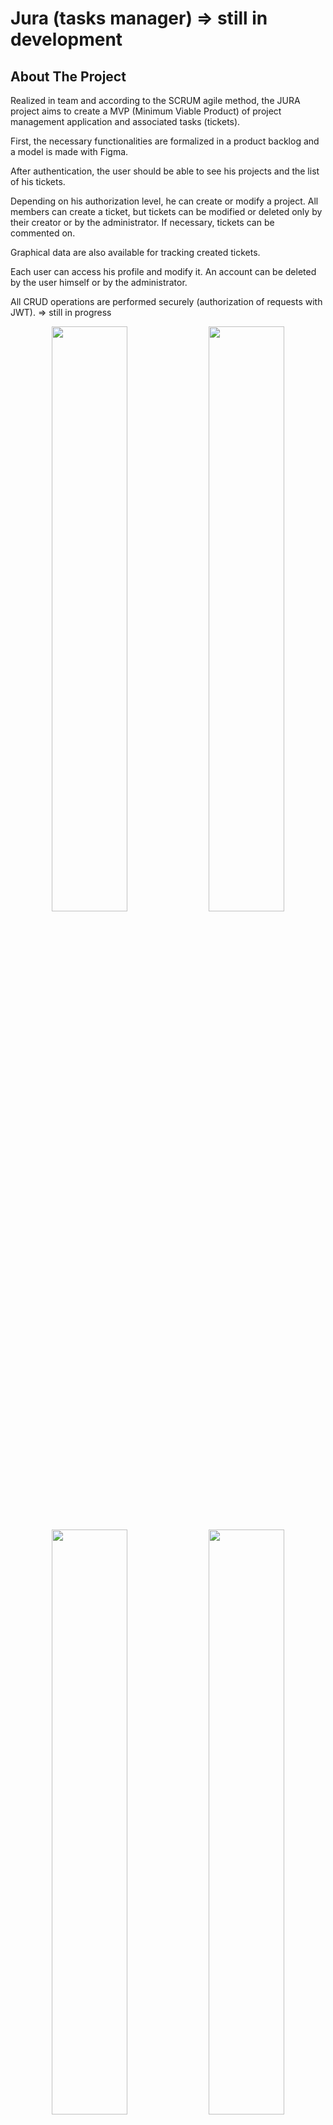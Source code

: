 # Jura (tasks manager) => still in development

## About The Project

Realized in team and according to the SCRUM agile method, the JURA project aims to create a MVP (Minimum Viable Product) of project management application and associated tasks (tickets).

First, the necessary functionalities are formalized in a product backlog and a model is made with Figma.

After authentication, the user should be able to see his projects and the list of his tickets.

Depending on his authorization level, he can create or modify a project. All members can create a ticket, but tickets can be modified or deleted only by their creator or by the administrator. If necessary, tickets can be commented on.

Graphical data are also available for tracking created tickets.

Each user can access his profile and modify it. An account can be deleted by the user himself or by the administrator.

All CRUD operations are performed securely (authorization of requests with JWT). => still in progress

<p width="100%" align="center">
  <img width="49%" src="https://imgur.com/V98VXg0.png">
  <img width="49%" src="https://imgur.com/Fb63V90.png">
</p>

<p width="100%" align="center">
  <img width="49%" src="https://imgur.com/OJ5KPT4.png">
  <img width="49%" src="https://imgur.com/4Azwkjf.png">
</p>

## Technical stack

- Front-end : React / GraphQL / Apollo-Client / react-router / react-bootstrap
  
- Back-end : Node.js / GraphQL / Apollo-Server / TypeGraphQL / TypeORM / MySQL
  
(For all the project, TypeScript is used.)

- Data : SQL (MySQL)
  
- Containerization : Docker
  
- Testing : Jest / Playwright

## Global application architecture

![global architecture](https://imgur.com/ZEs02sA.png)

## Physical Data Model of the created database

=> The physical data model of the created database will be the following:

![physical data model](https://imgur.com/3iaLT6i.png)

## Install Server

=> see the [readme in the "jura-server"](https://github.com/loic-bodolec/jura-v1/blob/main/jura-server/readme.md) folder

## Install Client

=> see the [readme in the "jura-client"](https://github.com/loic-bodolec/jura-v1/blob/main/jura-client/readme.md) folder

## API GraphQL Schema ***(data types, queries, mutations...)***

You can access to the schema with [Apollo Studio](https://studio.apollographql.com/).

The GraphQL server uses a schema to describe the shape of your available data. This schema defines a hierarchy of types with fields that are populated from your back-end data stores. The schema also specifies exactly which queries and mutations are available for clients to execute.

## Illustrations

=> see the [screenshots](https://github.com/loic-bodolec/jura-v1/tree/main/screenshots-jura) folder
